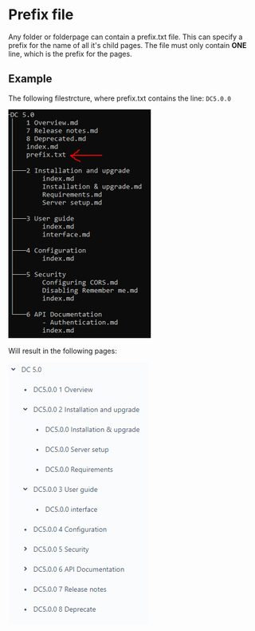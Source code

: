 # Prefix file
Any folder or folderpage can contain a prefix.txt file. This can specify a prefix for the name of all it's child pages. The file must only contain __ONE__ line, which is the prefix for the pages. 

## Example
The following filestrcture, where prefix.txt contains the line: `DC5.0.0 `

![prefix example](./images/prefix%20example.PNG)

Will result in the following pages:

![prefix results](./images/prefix%20result.PNG)